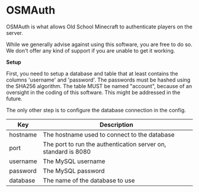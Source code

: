# OSMAuth

OSMAuth is what allows Old School Minecraft to authenticate players on the server.

While we generally advise against using this software, you are free to do so.
We don't offer any kind of support if you are unable to get it working.

**Setup**

First, you need to setup a database and table that at least contains the columns 'username' and 'password'.
The passwords must be hashed using the SHA256 algorithm.
The table MUST be named "account", because of an oversight in the coding of this software. This might be addressed in the future.

The only other step is to configure the database connection in the config.

| Key | Description |
| --- | ----------- |
| hostname | The hostname used to connect to the database |
| port | The port to run the authentication server on, standard is 8080 |
| username | The MySQL username |
| password | The MySQL password |
| database | The name of the database to use |

